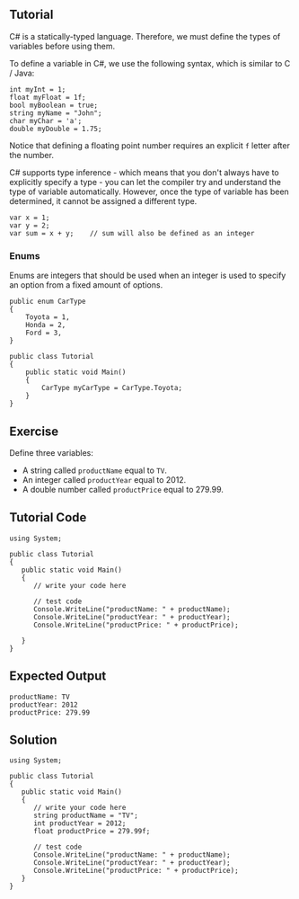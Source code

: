 Tutorial
--------

C# is a statically-typed language. Therefore, we must define the types of variables before using them.

To define a variable in C#, we use the following syntax, which is similar to C / Java:

    int myInt = 1;
    float myFloat = 1f;
    bool myBoolean = true;
    string myName = "John";
    char myChar = 'a';
    double myDouble = 1.75;

Notice that defining a floating point number requires an explicit `f` letter after the number.

C# supports type inference - which means that you don't always have to explicitly specify a type - you
can let the compiler try and understand the type of variable automatically. However, once the type of variable
has been determined, it cannot be assigned a different type.

    var x = 1;
    var y = 2;
    var sum = x + y;    // sum will also be defined as an integer

### Enums

Enums are integers that should be used when an integer is used to specify an option from a fixed amount of options.

    public enum CarType
    {
        Toyota = 1,
        Honda = 2,
        Ford = 3,
    }

    public class Tutorial
    {
        public static void Main()
        {
            CarType myCarType = CarType.Toyota;
        }
    }


Exercise
--------

Define three variables:

* A string called `productName` equal to `TV`.
* An integer called `productYear` equal to 2012.
* A double number called `productPrice` equal to 279.99.

Tutorial Code
-------------

    using System;

    public class Tutorial
    {
       public static void Main()
       {
          // write your code here

          // test code
          Console.WriteLine("productName: " + productName);
          Console.WriteLine("productYear: " + productYear);
          Console.WriteLine("productPrice: " + productPrice);

       }
    }


Expected Output
---------------

    productName: TV
    productYear: 2012
    productPrice: 279.99

Solution
--------

    using System;

    public class Tutorial
    {
       public static void Main()
       {
          // write your code here
          string productName = "TV";
          int productYear = 2012;
          float productPrice = 279.99f;

          // test code
          Console.WriteLine("productName: " + productName);
          Console.WriteLine("productYear: " + productYear);
          Console.WriteLine("productPrice: " + productPrice);
       }
    }


